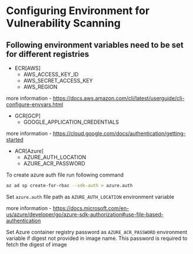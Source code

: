# Configuring Environment for Vulnerability Scanning

## Following environment variables need to be set for different registries

* ECR[AWS]
    * AWS_ACCESS_KEY_ID
    * AWS_SECRET_ACCESS_KEY
    * AWS_REGION
     
more information - https://docs.aws.amazon.com/cli/latest/userguide/cli-configure-envvars.html

* GCR[GCP]
    * GOOGLE_APPLICATION_CREDENTIALS

more information - https://cloud.google.com/docs/authentication/getting-started     

* ACR[Azure]
    * AZURE_AUTH_LOCATION
    * AZURE_ACR_PASSWORD

To create azure auth file run following command
 ``` Bash 
 az ad sp create-for-rbac --sdk-auth > azure.auth
 ```
Set `azure.auth` file path as `AZURE_AUTH_LOCATION` environment variable

more information - https://docs.microsoft.com/en-us/azure/developer/go/azure-sdk-authorization#use-file-based-authentication

Set Azure container registry password as `AZURE_ACR_PASSWORD` environment variable if digest not provided in image name. This password is required to fetch the digest of image 

 